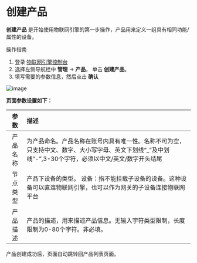 # 创建产品

**创建产品** 是开始使用物联网引擎的第一步操作，产品用来定义一组具有相同功能/属性的设备。


操作指南

1. 登录 [物联网引擎控制台](https://iot-console.jdcloud.com/core/)
2. 选择左侧导航栏中 **管理** -> **产品**， 单击 **创建产品**。
3. 填写需要的参数信息，然后点击 **确认**

![image](../../../../image/IoT/IoT-Engine/CreateProduct.png)

**页面参数设置如下：**

| 参数                  | 描述                 |
| :-------------------: | :------------------- |
|产品名称  | 为产品命名。产品名称在账号内具有唯一性。名称不可为空，只支持中文、数字、大小写字母、英文下划线“_”及中划线“-”,3-30个字符，必须以中文/英文/数字开头结尾 | 
|节点类型  | 产品下设备的类型。 设备：指不能挂载子设备的设备。这种设备可以直连物联网引擎，也可以作为网关的子设备连接物联网平台 | 
|产品描述  | 产品的描述，用来描述产品信息。无输入字符类型限制，长度限制为0-80个字符。非必填。 | 

产品创建成功后，页面自动跳转回产品列表页面。
